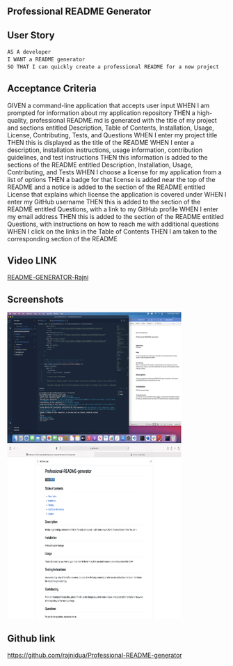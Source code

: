## Professional README Generator

## User Story

```md
AS A developer
I WANT a README generator
SO THAT I can quickly create a professional README for a new project
```

## Acceptance Criteria


GIVEN a command-line application that accepts user input
WHEN I am prompted for information about my application repository
THEN a high-quality, professional README.md is generated with the title of my project and sections entitled Description, Table of Contents, Installation, Usage, License, Contributing, Tests, and Questions
WHEN I enter my project title
THEN this is displayed as the title of the README
WHEN I enter a description, installation instructions, usage information, contribution guidelines, and test instructions
THEN this information is added to the sections of the README entitled Description, Installation, Usage, Contributing, and Tests
WHEN I choose a license for my application from a list of options
THEN a badge for that license is added near the top of the README and a notice is added to the section of the README entitled License that explains which license the application is covered under
WHEN I enter my GitHub username
THEN this is added to the section of the README entitled Questions, with a link to my GitHub profile
WHEN I enter my email address
THEN this is added to the section of the README entitled Questions, with instructions on how to reach me with additional questions
WHEN I click on the links in the Table of Contents
THEN I am taken to the corresponding section of the README


## Video LINK

[README-GENERATOR-Rajni](https://drive.google.com/file/d/1NBTwNWW0L6P7G7OmamEDHi_xK9N3RozK/view?usp=sharing)

## Screenshots
<img src="./Develop/images/README-GENERATOR.png"  alt="Screenshot from video"  width="400" height ="300">
<img src="./Develop/images/Screenshot-README-FILE.png" alt="Screenshot of the file" width="400" height ="400">


## Github link
https://github.com/rajnidua/Professional-README-generator




